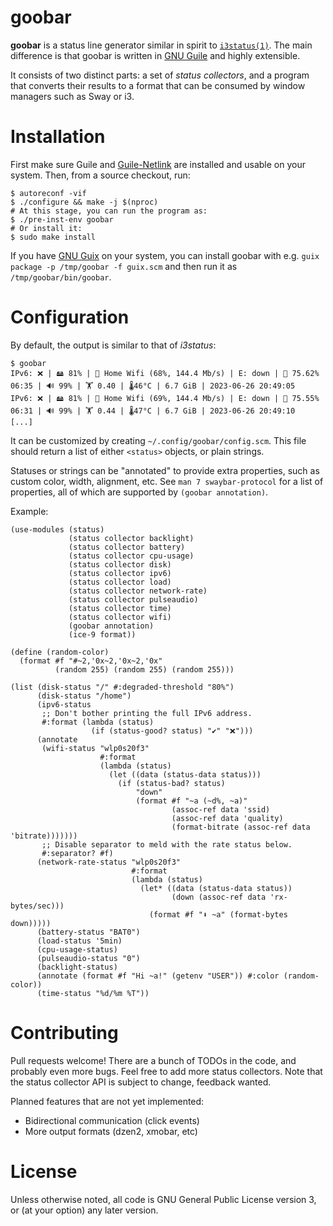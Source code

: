 goobar
======

**goobar** is a status line generator similar in spirit to
[`i3status(1)`](https://i3wm.org/docs/i3status.html).  The main difference is
that goobar is written in [GNU Guile](https://www.gnu.org/software/guile/) and
highly extensible.

It consists of two distinct parts: a set of *status collectors*, and a program
that converts their results to a format that can be consumed by window managers
such as Sway or i3.

# Installation

First make sure Guile and [Guile-Netlink](https://git.lepiller.eu/guile-netlink/)
are installed and usable on your system.  Then, from a source checkout, run:

```
$ autoreconf -vif
$ ./configure && make -j $(nproc)
# At this stage, you can run the program as:
$ ./pre-inst-env goobar
# Or install it:
$ sudo make install
```

If you have [GNU Guix](https://guix.gnu.org/) on your system, you can install
goobar with e.g. `guix package -p /tmp/goobar -f guix.scm` and then run it as
`/tmp/goobar/bin/goobar`.

# Configuration

By default, the output is similar to that of *i3status*:

```
$ goobar
IPv6: ❌ | 🖴 81% | 📶 Home Wifi (68%, 144.4 Mb/s) | E: down | 🔋 75.62% 06:35 | 🔊 99% | 🏋️ 0.40 | 🌡️46°C | 6.7 GiB | 2023-06-26 20:49:05
IPv6: ❌ | 🖴 81% | 📶 Home Wifi (69%, 144.4 Mb/s) | E: down | 🔋 75.55% 06:31 | 🔊 99% | 🏋️ 0.44 | 🌡️47°C | 6.7 GiB | 2023-06-26 20:49:10
[...]
```

It can be customized by creating `~/.config/goobar/config.scm`.  This file
should return a list of either `<status>` objects, or plain strings.

Statuses or strings can be "annotated" to provide extra properties, such as
custom color, width, alignment, etc.  See `man 7 swaybar-protocol` for a
list of properties, all of which are supported by `(goobar annotation)`.

Example:

```
(use-modules (status)
             (status collector backlight)
             (status collector battery)
             (status collector cpu-usage)
             (status collector disk)
             (status collector ipv6)
             (status collector load)
             (status collector network-rate)
             (status collector pulseaudio)
             (status collector time)
             (status collector wifi)
             (goobar annotation)
             (ice-9 format))

(define (random-color)
  (format #f "#~2,'0x~2,'0x~2,'0x"
          (random 255) (random 255) (random 255)))

(list (disk-status "/" #:degraded-threshold "80%")
      (disk-status "/home")
      (ipv6-status
       ;; Don't bother printing the full IPv6 address.
       #:format (lambda (status)
                  (if (status-good? status) "✔" "❌")))
      (annotate
       (wifi-status "wlp0s20f3"
                    #:format
                    (lambda (status)
                      (let ((data (status-data status)))
                        (if (status-bad? status)
                            "down"
                            (format #f "~a (~d%, ~a)"
                                    (assoc-ref data 'ssid)
                                    (assoc-ref data 'quality)
                                    (format-bitrate (assoc-ref data 'bitrate)))))))
       ;; Disable separator to meld with the rate status below.
       #:separator? #f)
      (network-rate-status "wlp0s20f3"
                           #:format
                           (lambda (status)
                             (let* ((data (status-data status))
                                    (down (assoc-ref data 'rx-bytes/sec)))
                               (format #f "⬇ ~a" (format-bytes down)))))
      (battery-status "BAT0")
      (load-status '5min)
      (cpu-usage-status)
      (pulseaudio-status "0")
      (backlight-status)
      (annotate (format #f "Hi ~a!" (getenv "USER")) #:color (random-color))
      (time-status "%d/%m %T"))
```

# Contributing

Pull requests welcome!  There are a bunch of TODOs in the code, and probably
even more bugs.  Feel free to add more status collectors.  Note that the
status collector API is subject to change, feedback wanted.

Planned features that are not yet implemented:

* Bidirectional communication (click events)
* More output formats (dzen2, xmobar, etc)

# License

Unless otherwise noted, all code is GNU General Public License version 3,
or (at your option) any later version.
